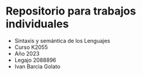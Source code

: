 # Repositorio para trabajos individuales

<ul>
  <li>Sintaxis y semántica de los Lenguajes </li>
  <li> Curso K2055 </li>
  <li> Año 2023 </li>
  <li> Legajo 2088896</li>
  <li> Ivan Barcia Golato</li>
</ul>

